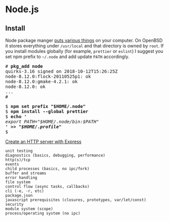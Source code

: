 # Node.js

## Install

Node package manger [puts various
things](https://docs.npmjs.com/files/folders) on your computer. On
OpenBSD it stores everything under `/usr/local` and that directory is
owned by `root`. If you install modules globally (for example,
`prettier` or `eslint`) I suggest you set npm prefix to `~/.node` and
add update `PATH` accordingly.

<pre>
# <b>pkg_add node</b>
quirks-3.16 signed on 2018-10-12T15:26:25Z
node-8.12.0:flock-20110525p1: ok
node-8.12.0:gmake-4.2.1: ok
node-8.12.0: ok
...
#
</pre>

<pre>
$ <b>npm set prefix "$HOME/.node"</b>
$ <b>npm install --global prettier</b>
$ <b>echo '</b>
<i>export PATH="$HOME/.node/bin:$PATH"</i>
<i><b>' >> "$HOME/.profile"</b></i>
$
</pre>

[Create an HTTP server with Express](express.html)

```
unit testing
diagnostics (basics, debugging, performance)
http(s)/tcp
events
child processes (basics, no ipc/fork)
buffer and streams
error handling
file system
control flow (async tasks, callbacks)
cli (-e, -r, etc)
package.json
javascript prerequisites (closures, prototypes, var/let/const)
security
module system (scope)
process/operating system (no ipc)
```
